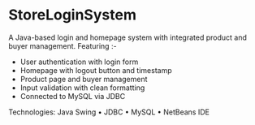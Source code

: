 # StoreLoginSystem

A Java-based login and homepage system with integrated product and buyer management. Featuring :-
- User authentication with login form
- Homepage with logout button and timestamp
- Product page and buyer management
- Input validation with clean formatting
- Connected to MySQL via JDBC

Technologies: Java Swing • JDBC • MySQL • NetBeans IDE
